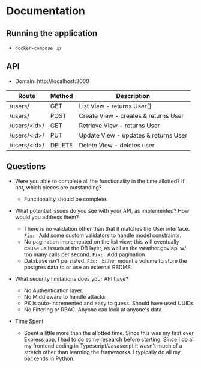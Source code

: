 # Documentation


## Running the application
- `docker-compose up`

## API
- Domain: http://localhost:3000

| Route          	| Method 	| Description                          	|
|----------------	|--------	|--------------------------------------	|
| /users/        	| GET    	| List View - returns User[]           	|
| /users/        	| POST   	| Create View - creates & returns User 	|
| /users/\<id\>/ 	| GET    	| Retrieve View - returns User         	|
| /users/\<id\>/ 	| PUT    	| Update View - updates & returns User 	|
| /users/\<id\>/ 	| DELETE 	| Delete View - deletes user           	|
     

## Questions
- Were you able to complete all the functionality in the time allotted?  If not, which pieces are outstanding?
    * Functionality should be complete.
    
- What potential issues do you see with your API, as implemented?  How would you address them?
    * There is no validation other than that it matches the User interface.  `Fix: ` Add some custom validators to handle model constraints. 
    * No pagination implemented on the list view; this will eventually cause us issues at the DB layer, as well as the weather.gov api w/ too many calls per second. `Fix: ` Add pagination
    * Database isn't persisted.  `Fix: ` Either mount a volume to store the postgres data to or use an external RBDMS.  
- What security limitations does your API have?
    * No Authentication layer.  
    * No Middleware to handle attacks
    * PK is auto-incremented and easy to guess.  Should have used UUIDs
    * No Filtering or RBAC.  Anyone can look at anyone's data.
    
- Time Spent
    * Spent a little more than the allotted time.  Since this was my first ever Express app, I had to do some research before starting.  Since I do all my frontend coding in Typescript/Javascript it wasn't much of a stretch other than learning the frameworks.  I typically do all my backends in Python. 